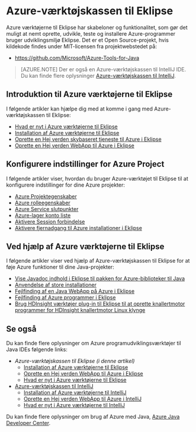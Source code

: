 <properties
    pageTitle="Azure-værktøjskassen til Eklipse | Microsoft Azure"
    description="Få mere at vide om Azure værktøjerne til Eklipse."
    services=""
    documentationCenter="java"
    authors="rmcmurray"
    manager="wpickett"
    editor=""/>

<tags
    ms.service="multiple"
    ms.workload="na"
    ms.tgt_pltfrm="multiple"
    ms.devlang="Java"
    ms.topic="article"
    ms.date="09/20/2016" 
    ms.author="robmcm;asirveda"/>

<!-- Legacy MSDN URL = https://msdn.microsoft.com/library/azure/hh694271.aspx -->

# <a name="azure-toolkit-for-eclipse"></a>Azure-værktøjskassen til Eklipse

Azure værktøjerne til Eklipse har skabeloner og funktionalitet, som gør det muligt at nemt oprette, udvikle, teste og installere Azure-programmer bruger udviklingsmiljø Eklipse. Det er et Open Source-projekt, hvis kildekode findes under MIT-licensen fra projektwebstedet på:

* <https://github.com/Microsoft/Azure-Tools-for-Java>

> [AZURE.NOTE] Der er også en Azure-værktøjskassen til IntelliJ IDE. Du kan finde flere oplysninger [Azure-værktøjskassen til IntelliJ].

## <a name="getting-started-with-the-azure-toolkit-for-eclipse"></a>Introduktion til Azure værktøjerne til Eklipse

I følgende artikler kan hjælpe dig med at komme i gang med Azure-værktøjskassen til Eklipse:

* [Hvad er nyt i Azure værktøjerne til Eklipse]
* [Installation af Azure værktøjerne til Eklipse]
* [Oprette en Hej verden skybaseret tjeneste til Azure i Eklipse]
* [Oprette en Hej verden WebApp til Azure i Eklipse]

## <a name="configuring-azure-project-settings"></a>Konfigurere indstillinger for Azure Project

I følgende artikler viser, hvordan du bruger Azure-værktøjet til Eklipse til at konfigurere indstillinger for dine Azure projekter:

* [Azure Projektegenskaber]
* [Azure rolleegenskaber]
* [Azure Service slutpunkter]
* [Azure-lager konto liste]
* [Aktivere Session forbindelse]
* [Aktivere fjernadgang til Azure installationer i Eklipse]

## <a name="using-the-azure-toolkit-for-eclipse"></a>Ved hjælp af Azure værktøjerne til Eklipse

I følgende artikler viser ved hjælp af Azure-værktøjskassen til Eklipse for at føje Azure funktioner til dine Java-projekter:

* [Vise Javadoc indhold i Eklipse til pakken for Azure-biblioteker til Java]
* [Anvendelse af store installationer]
* [Fejlfinding af en Java WebApp på Azure i Eklipse]
* [Fejlfinding af Azure programmer i Eklipse]
* [Brug HDInsight værktøjer plug-in til Eklipse til at oprette knallertmotor programmer for HDInsight knallertmotor Linux klynge][HDInsight Tools Plugin for Eclipse]

## <a name="see-also"></a>Se også

Du kan finde flere oplysninger om Azure programudviklingsværktøjer til Java IDEs følgende links:

- *Azure-værktøjskassen til Eklipse (i denne artikel)*
  - [Installation af Azure værktøjerne til Eklipse]
  - [Oprette en Hej verden WebApp til Azure i Eklipse]
  - [Hvad er nyt i Azure værktøjerne til Eklipse]
- [Azure-værktøjskassen til IntelliJ]
  - [Installation af Azure værktøjerne til IntelliJ]
  - [Oprette en Hej verden WebApp til Azure i IntelliJ]
  - [Hvad er nyt i Azure værktøjerne til IntelliJ]

Du kan finde flere oplysninger om brug af Azure med Java, [Azure Java Developer Center].

<!-- URL List -->

[Azure Toolkit for Eclipse]: ./azure-toolkit-for-eclipse.md
[Azure-værktøjskassen til IntelliJ]: ./azure-toolkit-for-intellij.md
[Oprette en Hej verden WebApp til Azure i Eklipse]: ./app-service-web/app-service-web-eclipse-create-hello-world-web-app.md
[Oprette en Hej verden WebApp til Azure i IntelliJ]: ./app-service-web/app-service-web-intellij-create-hello-world-web-app.md
[Installation af Azure værktøjerne til Eklipse]: ./azure-toolkit-for-eclipse-installation.md
[Installation af Azure værktøjerne til IntelliJ]: ./azure-toolkit-for-intellij-installation.md
[Hvad er nyt i Azure værktøjerne til Eklipse]: ./azure-toolkit-for-eclipse-whats-new.md
[Hvad er nyt i Azure værktøjerne til IntelliJ]: ./azure-toolkit-for-intellij-whats-new.md

[Azure Java Developer Center]: https://azure.microsoft.com/develop/java/

[Azure Projektegenskaber]: ./azure-toolkit-for-eclipse-azure-project-properties.md
[Azure rolleegenskaber]: ./azure-toolkit-for-eclipse-azure-role-properties.md
[Azure Service slutpunkter]: ./azure-toolkit-for-eclipse-azure-service-endpoints.md
[Azure-lager konto liste]: ./azure-toolkit-for-eclipse-azure-storage-account-list.md
[Oprette en Hej verden skybaseret tjeneste til Azure i Eklipse]: ./azure-toolkit-for-eclipse-creating-a-hello-world-application.md
[Fejlfinding af Azure programmer i Eklipse]: ./azure-toolkit-for-eclipse-debugging-azure-applications.md
[Fejlfinding af en Java WebApp på Azure i Eklipse]: ./app-service-web/app-service-web-debug-java-web-app-in-eclipse.md
[Anvendelse af store installationer]: ./azure-toolkit-for-eclipse-deploying-large-deployments.md
[Vise Javadoc indhold i Eklipse til pakken for Azure-biblioteker til Java]: ./azure-toolkit-for-eclipse-displaying-javadoc-content-for-azure-libraries.md
[Aktivere fjernadgang til Azure installationer i Eklipse]: ./azure-toolkit-for-eclipse-enabling-remote-access-for-azure-deployments.md
[Aktivere Session forbindelse]: ./azure-toolkit-for-eclipse-enable-session-affinity.md
[HDInsight Tools Plugin for Eclipse]: ./hdinsight/hdinsight-apache-spark-eclipse-tool-plugin.md
[How to Authenticate Web Users with Azure Access Control Service Using Eclipse]: ./active-directory/active-directory-java-authenticate-users-access-control-eclipse.md

<!-- [How to Maintain Session Data with Session Affinity]: http://go.microsoft.com/fwlink/?LinkID=699539 -->
<!-- [How to Use Co-located Caching]: http://go.microsoft.com/fwlink/?LinkID=699542 -->
<!-- [How to Use Dedicated Caching]: http://go.microsoft.com/fwlink/?LinkID=699543 -->
<!-- [How to Use JMS with AMQP 1.0 in Azure with Eclipse]: http://go.microsoft.com/fwlink/?LinkID=699544 -->
<!-- [How to Use SSL Offloading]: http://go.microsoft.com/fwlink/?LinkID=699545 -->
<!-- [SSL Offloading]: http://go.microsoft.com/fwlink/?LinkID=699549 -->
<!-- [Using the Azure Service Runtime Library in JSP]: http://go.microsoft.com/fwlink/?LinkID=699551 -->
